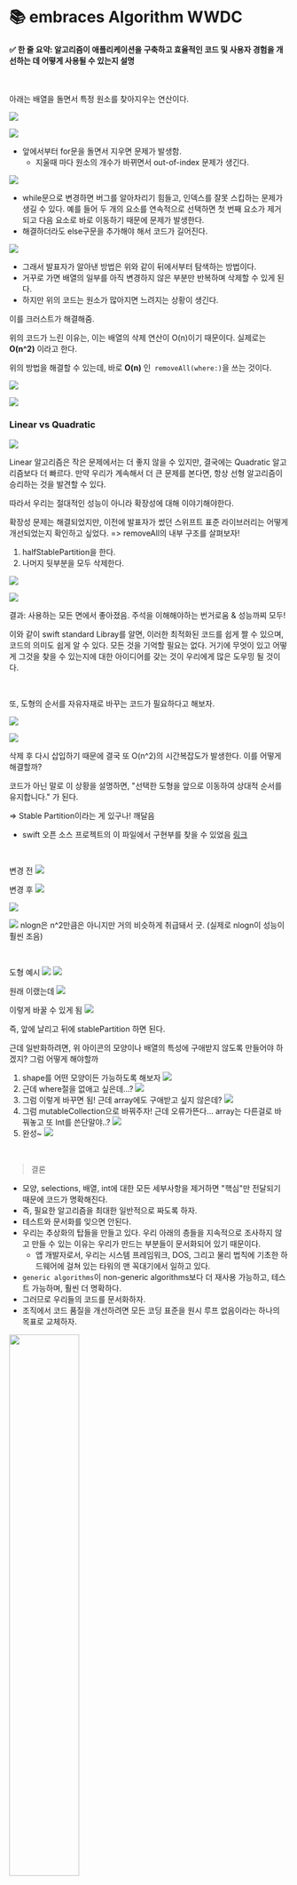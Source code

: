 # 📚 embraces Algorithm WWDC 

#### ✅ 한 줄 요약:  알고리즘이 애플리케이션을 구축하고 효율적인 코드 및 사용자 경험을 개선하는 데 어떻게 사용될 수 있는지 설명

<br>

아래는 배열을 돌면서 특정 원소를 찾아지우는 연산이다.

![](https://hackmd.io/_uploads/Bkh-GvcVh.png)

![](https://hackmd.io/_uploads/By0ZX7qV2.png)

- 앞에서부터 for문을 돌면서 지우면 문제가 발생함.
    - 지울때 마다 원소의 개수가 바뀌면서 out-of-index 문제가 생긴다. 

![](https://hackmd.io/_uploads/S1IfYX9Nn.png)

- while문으로 변경하면 버그를 알아차리기 힘들고, 인덱스를 잘못 스킵하는 문제가 생길 수 있다. 예를 들어 두 개의 요소를 연속적으로 선택하면 첫 번째 요소가 제거되고 다음 요소로 바로 이동하기 때문에 문제가 발생한다. 
- 해결하더라도 else구문을 추가해야 해서 코드가 길어진다. 


![](https://hackmd.io/_uploads/ByAgKQc4h.png)

- 그래서 발표자가 알아낸 방법은 위와 같이 뒤에서부터 탐색하는 방법이다. 
- 거꾸로 가면 배열의 일부를 아직 변경하지 않은 부분만 반복하며 삭제할 수 있게 된다.
- 하지만 위의 코드는 원소가 많아지면 느려지는 상황이 생긴다. 

이를 크러스트가 해결해줌.

위의 코드가 느린 이유는, 이는 배열의 삭제 연산이 O(n)이기 때문이다. 실제로는 **O(n^2)** 이라고 한다.

위의 방법을 해결할 수 있는데, 바로 **O(n)** 인` removeAll(where:)`을 쓰는 것이다.


![](https://hackmd.io/_uploads/rkrRqQcNn.png)


![](https://hackmd.io/_uploads/SkD4iXq4n.png)

### Linear vs Quadratic

![](https://hackmd.io/_uploads/r1UJ2m942.png)

Linear 알고리즘은 작은 문제에서는 더 좋지 않을 수 있지만, 결국에는 Quadratic 알고리즘보다 더 빠르다.
만약 우리가 계속해서 더 큰 문제를 본다면, 항상 선형 알고리즘이 승리하는 것을 발견할 수 있다.

따라서 우리는 절대적인 성능이 아니라 확장성에 대해 이야기해야한다.


확장성 문제는 해결되었지만, 이전에 발표자가 썼던 스위프트 표준 라이브러리는 어떻게 개선되었는지 확인하고 싶었다. 
=> removeAll의 내부 구조를 살펴보자!

1. halfStablePartition을 한다.
2. 나머지 뒷부분을 모두 삭제한다.

![](https://hackmd.io/_uploads/SykdwNcN3.png)

![](https://hackmd.io/_uploads/SyZRRXqV2.png)

결과: 사용하는 모든 면에서 좋아졌음. 
주석을 이해해야하는 번거로움 & 성능까찌 모두!

이와 같이 swift standard Libray를 알면, 이러한 최적화된 코드를 쉽게 짤 수 있으며, 코드의 의미도 쉽게 알 수 있다.
모든 것을 기억할 필요는 없다. 거기에 무엇이 있고 어떻게 그것을 찾을 수 있는지에 대한 아이디어를 갖는 것이 우리에게 많은 도우밍 될 것이다.

<br>

또, 도형의 순서를 자유자재로 바꾸는 코드가 필요하다고 해보자.

![](https://hackmd.io/_uploads/Hy_geN9En.png)

![](https://hackmd.io/_uploads/SJ7T5VqVh.png)

삭제 후 다시 삽입하기 때문에 결국 또 O(n^2)의 시간복잡도가 발생한다.
이를 어떻게 해결할까?

코드가 아닌 말로 이 상황을 설명하면,
"선택한 도형을 앞으로 이동하여 상대적 순서를 유지합니다." 가 된다. 

=> Stable Partition이라는 게 있구나! 깨달음


- swift 오픈 소스 프로젝트의 이 파일에서 구현부를 찾을 수 있었음 [링크]( https://github.com/apple/swift/blob/master/test/Prototypes/Algorithms.swift)
<br>

변경 전 
![](https://hackmd.io/_uploads/SJUBsS54h.png)

변경 후 
![](https://hackmd.io/_uploads/ByhjiS943.png)


![](https://hackmd.io/_uploads/ryln3B943.png)


![](https://hackmd.io/_uploads/Sy68ar9N3.png)
nlogn은 n^2만큼은 아니지만 거의 비슷하게 취급돼서 굿. (실제로 nlogn이 성능이 훨씬 조음)

<br>

도형 예시 
![](https://hackmd.io/_uploads/HkAkbLcNh.png)
![](https://hackmd.io/_uploads/r1ycgUqNn.png)


원래 이랬는데
![](https://hackmd.io/_uploads/HJ-WJUqE3.png)

이렇게 바꿀 수 있게 됨
![](https://hackmd.io/_uploads/B1jmeI5N2.png)




즉, 앞에 날리고 뒤에 stablePartition 하면 된다.

근데 일반화하려면, 위 아이콘의 모양이나 배열의 특성에 구애받지 않도록 만들어야 하겠지?
그럼 어떻게 해야할까

1. shape를 어떤 모양이든 가능하도록 해보자
![](https://hackmd.io/_uploads/SJRNmLcE2.png)
2. 근데 where절을 없애고 싶은데...?
![](https://hackmd.io/_uploads/H1zS785Nn.png)
3. 그럼 이렇게 바꾸면 됨! 근데 array에도 구애받고 싶지 않은데?
![](https://hackmd.io/_uploads/HkVH7UcEn.png)
4. 그럼 mutableCollection으로 바꿔주자! 근데 오류가뜬다... array는 다른걸로 바꿔놓고 또 Int를 쓴단말야..?
![](https://hackmd.io/_uploads/Syq44L94h.png)
5. 완성~
![](https://hackmd.io/_uploads/rk0Am85Nh.png)

<br>

> 결론

- 모양, selections, 배열, int에 대한 모든 세부사항을 제거하면 "핵심"만 전달되기 때문에 코드가 명확해진다.
- 즉, 필요한 알고리즘을 최대한 일반적으로 짜도록 하자.
- 테스트와 문서화를 잊으면 안된다. 
- 우리는 추상화의 탑들을 만들고 있다. 우리 아래의 층들을 지속적으로 조사하지 않고 만들 수 있는 이유는 우리가 만드는 부분들이 문서화되어 있기 때문이다.
    - 앱 개발자로서, 우리는 시스템 프레임워크, DOS, 그리고 물리 법칙에 기초한 하드웨어에 걸쳐 있는 타워의 맨 꼭대기에서 일하고 있다.
- `generic algorithms`이 non-generic algorithms보다 더 재사용 가능하고, 테스트 가능하며, 훨씬 더 명확하다.
- 그러므로 우리들의 코드를 문서화하자.
- 조직에서 코드 품질을 개선하려면 모든 코딩 표준을 원시 루프 없음이라는 하나의 목표로 교체하자.

<img src = "https://github.com/Groot-94/WWDC_Study/assets/99063327/64da090e-f670-452c-9d7b-e2b04f244f33" width="50%" height="50%">
